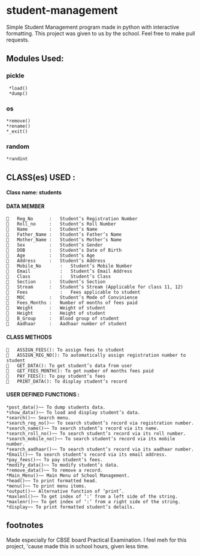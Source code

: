 # student-management
Simple Student Management program made in python with interactive formatting. This project was given to us by the school. Feel free to make pull requests.
## Modules Used:
### pickle
```
 *load()
 *dump()
 ```
### os
```
*remove()
*rename()
*_exit()
```
### random
```
*randint
```

## CLASS(es) USED :
#### Class name: students
#### DATA MEMBER
```
	Reg_No		:	Student’s Registration Number
	Roll_no		:	Student’s Roll Number
	Name		:	Student’s Name
	Father_Name	:	Student’s Father’s Name
	Mother_Name	:	Student’s Mother’s Name
	Sex			: 	Student’s Gender
	DOB			:	Student’s Date of Birth
	Age			:	Student’s Age
	Address		:	Student’s Address
	Mobile_No		: 	Student’s Mobile Number
	Email			:	Student’s Email Address
	Class			:	Student’s Class
	Section		:	Student’s Section
	Stream		:	Student’s Stream (Applicable for class 11, 12)
	Fees			:	Fees applicable to student
	MOC			:	Student’s Mode of Convinience
	Fees_Months	:	Number of months of fees paid
	Weight		:	Weight of student
	Height		:	Height of student
	B_Group		:	Blood group of student
	Aadhaar		:	Aadhaar number of student
```
#### CLASS METHODS
```
	ASSIGN_FEES(): To assign fees to student
	ASSIGN_REG_NO(): To automatically assign registration number to student
	GET_DATA(): To get student’s data from user
	GET_FEES_MONTH(): To get number of months fees paid
	PAY_FEES(): To pay student’s fees
	PRINT_DATA(): To display student’s record
```

#### USER DEFINED FUNCTIONS :
```
*post_data()~~ To dump students data.
*show_data()~~ To load and display student’s data.
*search()~~ Search menu.
*search_reg_no()~~ To search student’s record via registration number.
*search_name()~~ To search student’s record via its name.
*search_roll_no()~~ To search student’s record via its roll number.
*search_mobile_no()~~ To search student’s record via its mobile number.
*search_aadhaar()~~ To search student’s record via its aadhaar number.
*Email()~~ To search student’s record via its email address.
*pay_fees()~~ To pay student’s fees.
*modify_data()~~ To modify student’s data.
*remove_data()~~ To remove a record.
*Main_Menu()~~ Main Menu of School Management.
*head()~~ To print formatted head.
*menu()~~ To print menu items.
*output()~~ Alternative function of ‘print’.
*maxlenl()~~ To get index of ‘:’ from a left side of the string.
*maxlenr()~~ To get index of ‘:’ from a right side of the string.
*display~~ To print formatted student’s details.
```
## footnotes
Made especially for CBSE board Practical Examination.
I feel meh for this project, 'cause made this in school hours, given less time.
